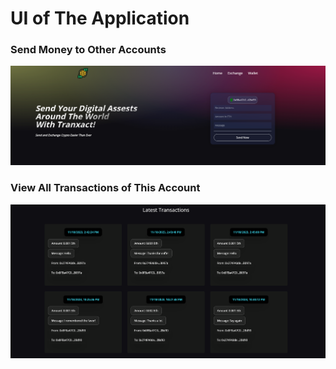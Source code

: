 # UI of The Application 


### Send Money to Other Accounts
![alt text](/client/images/home_page.png) 

### View All Transactions of This Account
![alt text](/client/images/view_transaction.png) 